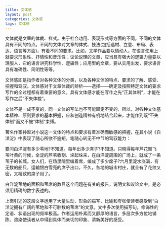 ```yaml
---
title: 文体感
layout: post
categories: 文体感
tags: 文体感
---
```


文体就是文章的体裁、样式。由于社会功用、表现形式等方面的不同，不同的文体具有不同的特点。不同的文体对文章的体式、技法(包括选材、立意、布局、表达、语言等方面)，有着不同的要求。比如，文学作品要以情动人，在语言使用上就要求形象性、抒情性和音乐性；议论说理的文章，应当具有强大的逻辑力量要以理服人，它的语言讲究科学性、逻辑性；应用型的文章，要从实用出发，要求语言具有准确性、简明性等等。

文体感即是指作者对各种文体的分类，以及各种文体的特点、要求的了解、感受、把握和驾驭。文体感对于文章体裁的辨析——选择——确定及按照特定文体的要求写作的全过程都有着重要的意义。具有文体感才能在写作之先“正其体制”，才能在写作之后“不失体裁”。

文体不是一成不变的，同一文体的写法也不可能固定不变的，所以，对各种文体基本精神、原则要求的基本把握，应和创造精神有机地结合起来，才能作到既“不失体制”而又不被“体制”束缚。

著名作家孙犁对小说这一文体的特点和要求有着准确而敏感的把握，在其小说《自洋淀》中表现了随心所欲不逾矩，笔随心转无不中节的驾驭能力：

要问白洋淀有多少苇地?不知道。每年出多少席子?不知道。只晓得每年芦花飘飞苇叶黄的时候，全淀的芦苇收割、垛起垛来，在白洋淀周围的广场上，就成了一条苇子的长城。女人们，在场里院里编着席，编成了多少席子?六月里淀水涨满，有无数的船只，运输银白雪亮的席子出口，不久，各地的城市村庄，就全有了花纹又密，又精致的席子用了。

白洋淀苇地的面积和苇席的数目这个问题在有关的报告，说明文和议论文中，是必须用精确的数字表述的。

上面引述的这段文字运用了大量生动、形象的描写、比喻和夸张使读者感受到“白洋淀拥有广阔的苇地和不可胜数的苇席”的文意。文中多次使用描写句，修饰性的定语、状语出现的频率极高。作者运用朴素而又醇厚的语言，多层次多方位地铺陈、渲染使读者从中得到具体而亲切的印象、清新美好的感受。 